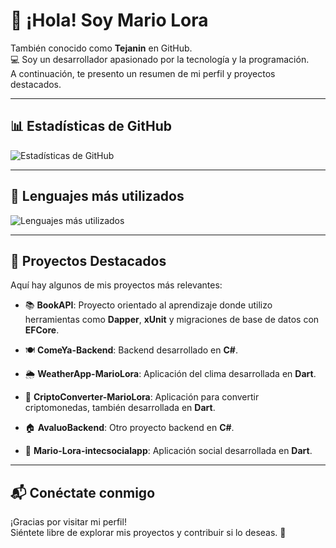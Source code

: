 # 👋 ¡Hola! Soy Mario Lora

También conocido como **Tejanin** en GitHub.  
💻 Soy un desarrollador apasionado por la tecnología y la programación.  
A continuación, te presento un resumen de mi perfil y proyectos destacados.

---

## 📊 Estadísticas de GitHub

![Estadísticas de GitHub](https://github-readme-stats.vercel.app/api?username=Tejanin&show_icons=true&theme=tokyonight)

---

## 🧪 Lenguajes más utilizados

![Lenguajes más utilizados](https://github-readme-stats.vercel.app/api/top-langs/?username=Tejanin&layout=compact&theme=tokyonight)

---

## 🚀 Proyectos Destacados

Aquí hay algunos de mis proyectos más relevantes:

- 📚 **BookAPI**: Proyecto orientado al aprendizaje donde utilizo herramientas como **Dapper**, **xUnit** y migraciones de base de datos con **EFCore**.

- 🍽️ **ComeYa-Backend**: Backend desarrollado en **C#**.

- 🌦️ **WeatherApp-MarioLora**: Aplicación del clima desarrollada en **Dart**.

- 💱 **CriptoConverter-MarioLora**: Aplicación para convertir criptomonedas, también desarrollada en **Dart**.

- 🏠 **AvaluoBackend**: Otro proyecto backend en **C#**.

- 📲 **Mario-Lora-intecsocialapp**: Aplicación social desarrollada en **Dart**.

---

## 📬 Conéctate conmigo

¡Gracias por visitar mi perfil!  
Siéntete libre de explorar mis proyectos y contribuir si lo deseas. 🌟  
